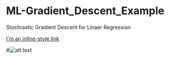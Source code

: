 # ML-Gradient_Descent_Example

Stochrastic Gradient Descent for Linaer Regression

[I'm an inline-style link](https://www.google.com)

#![alt text]()
